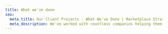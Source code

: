 ```yaml
---
title: What we've done
seo:
  meta_title: Our Client Projects - What We've Done | Marketplace Strategy Solutions
  meta_description: We've worked with countless companies helping them to get their message into the marketplace. You only have to look at the names on our client list to appreciate how we can help your business. See our marketing case studies here.
---
```

